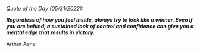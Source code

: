 *Quote of the Day (05/31/2022):*

_**Regardless of how you feel inside, always try to look like a winner. Even if you are behind, a sustained look of control and confidence can give you a mental edge that results in victory.**_

Arthur Ashe